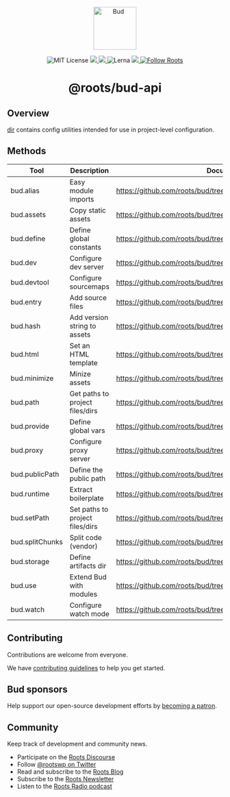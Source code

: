 <p align="center">
  <img alt="Bud" src="https://cdn.roots.io/app/uploads/logo-bud.svg" height="100">
</p>

<p align="center">
  <img alt="MIT License" src="https://img.shields.io/github/license/roots/bud?color=%23525ddc&style=flat-square">
  <a href="https://www.npmjs.com/package/@roots/bud-api">
    <img src="https://img.shields.io/npm/v/@roots/bud-api.svg?color=%23525ddc&style=flat-square" />
  </a>
  <a href="https://codeclimate.com/github/roots/bud-support/maintainability">
    <img src="https://img.shields.io/codeclimate/maintainability/roots/bud-support?color=%23525ddc&style=flat-square" />
  </a>
  <img alt="Lerna" src="https://img.shields.io/github/lerna-json/v/roots/bud?color=%23525ddc&style=flat-square">
  <a href="Typescript" src="https://github.com/roots/bud/tree/stable/typings">
    <img src="https://img.shields.io/badge/typings-%40roots%2Fbud--typings-%23525ddc" />
  </a>
  <a href="https://twitter.com/rootswp">
    <img alt="Follow Roots" src="https://img.shields.io/twitter/follow/rootswp.svg?color=%23525ddc&style=flat-square" />
  </a>
</p>

<h1 align="center">
  <strong>@roots/bud-api</strong>
</h1>

## Overview

[dir](bud-api) contains config utilities intended for use in project-level configuration.

## Methods

| Tool            | Description                     | Documentation                                                         |
| --------------- | ------------------------------- | --------------------------------------------------------------------- |
| bud.alias       | Easy module imports             | https://github.com/roots/bud/tree/stable/docs/config/alias.md.md      |
| bud.assets      | Copy static assets              | https://github.com/roots/bud/tree/stable/docs/config/assets.md.md     |
| bud.define      | Define global constants         | https://github.com/roots/bud/tree/stable/docs/config/define.md.md     |
| bud.dev         | Configure dev server            | https://github.com/roots/bud/tree/stable/docs/config/dev.md.md        |
| bud.devtool     | Configure sourcemaps            | https://github.com/roots/bud/tree/stable/docs/config/devtool.md.md    |
| bud.entry       | Add source files                | https://github.com/roots/bud/tree/stable/docs/config/entry.md.md      |
| bud.hash        | Add version string to assets    | https://github.com/roots/bud/tree/stable/docs/config/hash.md.md       |
| bud.html        | Set an HTML template            | https://github.com/roots/bud/tree/stable/docs/config/html.md.md       |
| bud.minimize    | Minize assets                   | https://github.com/roots/bud/tree/stable/docs/config/minimize.md.md   |
| bud.path        | Get paths to project files/dirs | https://github.com/roots/bud/tree/stable/docs/config/path.md.md       |
| bud.provide     | Define global vars              | https://github.com/roots/bud/tree/stable/docs/config/provide.md.md    |
| bud.proxy       | Configure proxy server          | https://github.com/roots/bud/tree/stable/docs/config/proxy.md.md      |
| bud.publicPath  | Define the public path          | https://github.com/roots/bud/tree/stable/docs/config/publicPath.md.md |
| bud.runtime     | Extract boilerplate             | https://github.com/roots/bud/tree/stable/docs/config/runtime.md.md    |
| bud.setPath     | Set paths to project files/dirs | https://github.com/roots/bud/tree/stable/docs/config/setPath.md.md    |
| bud.splitChunks | Split code (vendor)             | https://github.com/roots/bud/tree/stable/docs/config/vendor.md.md     |
| bud.storage     | Define artifacts dir            | https://github.com/roots/bud/tree/stable/docs/config/storage.md.md    |
| bud.use         | Extend Bud with modules         | https://github.com/roots/bud/tree/stable/docs/config/use.md.md        |
| bud.watch       | Configure watch mode            | https://github.com/roots/bud/tree/stable/docs/config/watch.md.md      |

## Contributing

Contributions are welcome from everyone.

We have [contributing guidelines](https://github.com/roots/guidelines/blob/master/CONTRIBUTING.md) to help you get started.

## Bud sponsors

Help support our open-source development efforts by [becoming a patron](https://www.patreon.com/rootsdev).

## Community

Keep track of development and community news.

- Participate on the [Roots Discourse](https://discourse.roots.io/)
- Follow [@rootswp on Twitter](https://twitter.com/rootswp)
- Read and subscribe to the [Roots Blog](https://roots.io/blog/)
- Subscribe to the [Roots Newsletter](https://roots.io/subscribe/)
- Listen to the [Roots Radio podcast](https://roots.io/podcast/)
